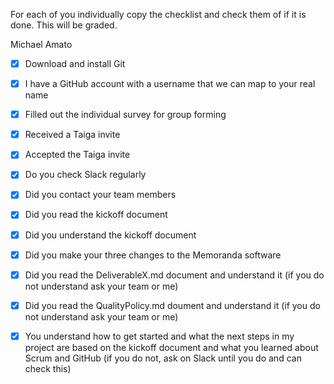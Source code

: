 For each of you individually copy the checklist and check them of if it is done. This will be graded.

Michael Amato
  
- [x] Download and install Git
  
- [x] I have a GitHub account with a username that we can map to your real name

- [x] Filled out the individual survey for group forming

- [x] Received a Taiga invite

- [x] Accepted the Taiga invite

- [x] Do you check Slack regularly

- [x] Did you contact your team members

- [x] Did you read the kickoff document

- [x] Did you understand the kickoff document

- [x] Did you make your three changes to the Memoranda software

- [x] Did you read the DeliverableX.md document and understand it (if you do not understand ask your team or me)

- [x] Did you read the QualityPolicy.md doument and understand it (if you do not understand ask your team or me)

- [x] You understand how to get started and what the next steps in my project are based on the kickoff document and what you learned about Scrum and GitHub (if you do not, ask on Slack until you do and can check this)
